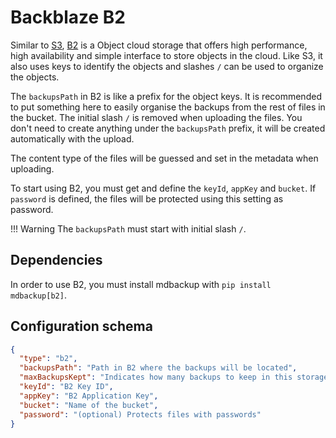# Backblaze B2

Similar to [S3](s3.md), [B2][1] is a Object cloud storage that offers high performance, high availability and simple interface to store objects in the cloud. Like S3, it also uses keys to identify the objects and slashes `/` can be used to organize the objects.

The `backupsPath` in B2 is like a prefix for the object keys. It is recommended to put something here to easily organise the backups from the rest of files in the bucket. The initial slash `/` is removed when uploading the files. You don't need to create anything under the `backupsPath` prefix, it will be created automatically with the upload.

The content type of the files will be guessed and set in the metadata when uploading.

To start using B2, you must get and define the `keyId`, `appKey` and `bucket`. If `password` is defined, the files will be protected using this setting as password.

!!! Warning
    The `backupsPath` must start with initial slash `/`.

## Dependencies

In order to use B2, you must install mdbackup with `pip install mdbackup[b2]`.

## Configuration schema

```json
{
  "type": "b2",
  "backupsPath": "Path in B2 where the backups will be located",
  "maxBackupsKept": "Indicates how many backups to keep in this storage, or set to null to keep them all",
  "keyId": "B2 Key ID",
  "appKey": "B2 Application Key",
  "bucket": "Name of the bucket",
  "password": "(optional) Protects files with passwords"
}
```


[1]: https://www.backblaze.com/b2/cloud-storage.html